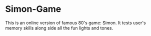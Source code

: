 # Simon-Game
This is an online version of famous 80's game: Simon. It tests user's memory skills along side all the fun lights and tones.

